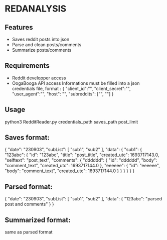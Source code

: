 # REDANALYSIS

## Features
- Saves reddit posts into json
- Parse and clean posts/comments
- Summarize posts/comments

## Requirements
- Reddit developper access
- OogaBooga API access
Informations must be filled into a json credentials file, format :
{
    "client_id":"",
    "client_secret":"",
    "user_agent":"",
    "host": "",
    "subreddits": ["", ""]
}

## Usage
python3 RedditReader.py credentials_path saves_path post_limit

## Saves format:
{
    "date": "230903",
    "subList": [
        "sub1",
        "sub2"
    ],
    "data": {
        "sub1": {
            "123abc": {
                "id": "123abc",
                "title": "post_title",
                "created_utc": 1693717143.0,
                "selftext": "post_text",
                "comments": {
                    "dddddd": {
                        "id": "dddddd",
                        "body": "comment_text",
                        "created_utc": 1693717144.0
                    },
                    "eeeeee": {
                        "id": "eeeeee",
                        "body": "comment_text",
                        "created_utc": 1693717144.0
                    }
                }
            }
        }
    }
}

## Parsed format:
{
    "date": "230903",
    "subList": [
        "sub1",
        "sub2"
    ],
    "data": {
        "123abc": "parsed post and comments"
    }
}

## Summarized format:
same as parsed format